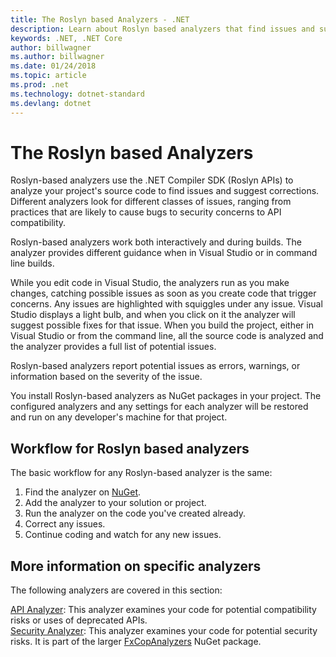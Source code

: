 ```yaml
---
title: The Roslyn based Analyzers - .NET
description: Learn about Roslyn based analyzers that find issues and suggest fixes for those issues.
keywords: .NET, .NET Core
author: billwagner
ms.author: billwagner
ms.date: 01/24/2018
ms.topic: article
ms.prod: .net
ms.technology: dotnet-standard
ms.devlang: dotnet
---
```


# The Roslyn based Analyzers

Roslyn-based analyzers use the .NET Compiler SDK (Roslyn APIs) to analyze your project's source code to find issues and suggest corrections. Different analyzers look for different classes of issues, ranging from practices that are likely to cause bugs to security concerns to API compatibility.

Roslyn-based analyzers work both interactively and during builds. The analyzer provides different guidance when in Visual Studio or in command line builds.

While you edit code in Visual Studio, the analyzers run as you make changes, catching possible issues as soon as you create code that trigger concerns. Any issues are highlighted with squiggles under any issue. Visual Studio displays a light bulb, and when you click on it the analyzer will suggest possible fixes for that issue. When you build the project, either in Visual Studio or from the command line, all the source code is analyzed and the analyzer provides a full list of potential issues.

Roslyn-based analyzers report potential issues as errors, warnings, or information based on the severity of the issue.

You install Roslyn-based analyzers as NuGet packages in your project. The configured analyzers and any settings for each analyzer will be restored and run on any developer's machine for that project.

## Workflow for Roslyn based analyzers

The basic workflow for any Roslyn-based analyzer is the same:

1. Find the analyzer on [NuGet](https://nuget.org/packages). 
1. Add the analyzer to your solution or project.
1. Run the analyzer on the code you've created already.
1. Correct any issues.
1. Continue coding and watch for any new issues.

## More information on specific analyzers

The following analyzers are covered in this section:

[API Analyzer](api-analyzer.md): This analyzer examines your code for potential compatibility risks or uses of deprecated APIs.    
[Security Analyzer](security-analyzer.md): This analyzer examines your code for potential security risks. It is part of the larger [FxCopAnalyzers](https://www.nuget.org/packages/Microsoft.CodeAnalysis.FxCopAnalyzers) NuGet package.  
